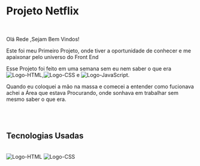<h1> Projeto Netflix </h1>
<br>
<p>Olá Rede ,Sejam Bem Vindos! </p>
<p>Este foi meu Primeiro Projeto, onde tiver a oportunidade de conhecer e me apaixonar pelo universo do Front End </p>
<p>Esse Projeto foi feito em uma semana sem eu nem saber o que era <img src="https://img.shields.io/badge/HTML5-E34F26?style=for-the-badge&logo=html5&logoColor=white" alt="Logo-HTML">,<img src="https://img.shields.io/badge/CSS3-1572B6?style=for-the-badge&logo=css3&logoColor=white" alt="Logo-CSS">  e  <img src="https://img.shields.io/badge/JavaScript-F7DF1E?style=for-the-badge&logo=javascript&logoColor=black" alt="Logo-JavaScript">.</p>
<p>Quando eu coloquei a mão na massa e comecei a entender como fucionava achei a Área que estava Procurando, onde sonhava em trabalhar sem mesmo saber o que era.</p>
<br>
<br>
<h2>Tecnologias Usadas</h2>
<br>
<img src="https://img.shields.io/badge/HTML5-E34F26?style=for-the-badge&logo=html5&logoColor=white" alt="Logo-HTML">
<img src="https://img.shields.io/badge/CSS3-1572B6?style=for-the-badge&logo=css3&logoColor=white" alt="Logo-CSS">
